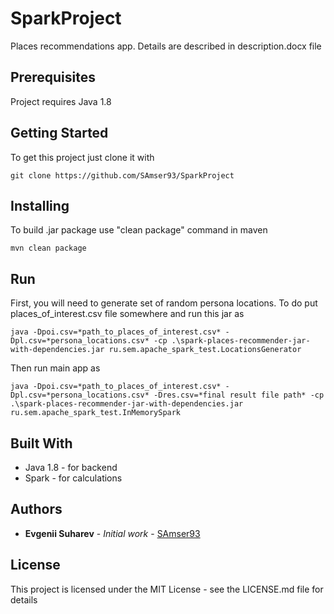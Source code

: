 # SparkProject

Places recommendations app. Details are described in description.docx file

## Prerequisites

Project requires Java 1.8

## Getting Started

To get this project just clone it with
```
git clone https://github.com/SAmser93/SparkProject
```

## Installing

To build .jar package use "clean package" command in maven

```mvn clean package```

## Run
First, you will need to generate set of random persona locations. To do put places_of_interest.csv file somewhere and 
run this jar as

```java -Dpoi.csv=*path_to_places_of_interest.csv* -Dpl.csv=*persona_locations.csv* -cp .\spark-places-recommender-jar-with-dependencies.jar ru.sem.apache_spark_test.LocationsGenerator```

Then run main app as

```java -Dpoi.csv=*path_to_places_of_interest.csv* -Dpl.csv=*persona_locations.csv* -Dres.csv=*final result file path* -cp .\spark-places-recommender-jar-with-dependencies.jar ru.sem.apache_spark_test.InMemorySpark```

## Built With

* Java 1.8 - for backend
* Spark - for calculations

## Authors

* **Evgenii Suharev** - *Initial work* - [SAmser93](https://github.com/SAmser93)

## License

This project is licensed under the MIT License - see the LICENSE.md file for details